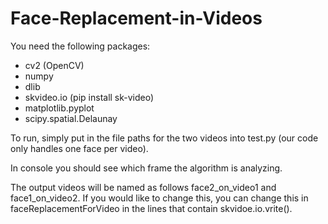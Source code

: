 # Face-Replacement-in-Videos

You need the following packages:
* cv2 (OpenCV)
* numpy
* dlib
* skvideo.io (pip install sk-video)
* matplotlib.pyplot
* scipy.spatial.Delaunay

To run, simply put in the file paths for the two videos into test.py (our code only handles one face per video).

In console you should see which frame the algorithm is analyzing.

The output videos will be named as follows face2_on_video1 and face1_on_video2. If you would like to change this, you can change this in faceReplacementForVideo in the lines that contain skvidoe.io.vrite().
